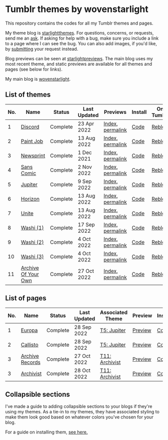 # Tumblr themes by wovenstarlight

This repository contains the codes for all my Tumblr themes and pages.

My theme blog is [starlightthemes](https://starlightthemes.tumblr.com). For questions, concerns, or requests, send me an [ask](https://starlightthemes.tumblr.com/ask). If asking for help with a bug, make sure you include a link to a page where I can see the bug. You can also add images, if you'd like, by [submitting](https://starlightthemes.tumblr.com/submit) your request instead.

Blog previews can be seen at [starlightpreviews](https://starlightpreviews.tumblr.com). The main blog uses my most recent theme, and static previews are available for all themes and pages (see below for links).

My main blog is [wovenstarlight](https://wovenstarlight.tumblr.com).

## List of themes
No. | Name | Status | Last Updated | Previews | Install | On Tumblr
--- | ---- | ------ | ------------ | -------- | ------- | ---------
1 | [Discord](https://wovenstarlight.github.io/tumblr-themes/theme1) | Complete | 23 Apr 2022 | [Index](https://starlightpreviews.tumblr.com/theme1), [permalink](https://starlightpreviews.tumblr.com/theme1/permalink) | [Code](https://raw.githubusercontent.com/wovenstarlight/tumblr-themes/main/theme1/theme1.html) | [Reblog](https://starlightthemes.tumblr.com/post/661983648281722880)
2 | [Paint Job](https://wovenstarlight.github.io/tumblr-themes/theme2) | Complete | 13 Aug 2022 | [Index](https://starlightpreviews.tumblr.com/theme2), [permalink](https://starlightpreviews.tumblr.com/theme2/permalink) | [Code](https://raw.githubusercontent.com/wovenstarlight/tumblr-themes/main/theme2/theme2.html) | [Reblog](https://starlightthemes.tumblr.com/post/664789392768008192)
3 | [Newsprint](https://wovenstarlight.github.io/tumblr-themes/theme3) | Complete | 1 Dec 2021 | [Index](https://starlightpreviews.tumblr.com/theme3), [permalink](https://starlightpreviews.tumblr.com/theme3/permalink) | [Code](https://raw.githubusercontent.com/wovenstarlight/tumblr-themes/main/theme3/theme3.html) | [Reblog](https://starlightthemes.tumblr.com/post/669390258666946560)
4 | [Sans Comic](https://wovenstarlight.github.io/tumblr-themes/theme4) | Complete | 2 Nov 2022 | [Index](https://starlightpreviews.tumblr.com/theme4), [permalink](https://starlightpreviews.tumblr.com/theme4/permalink) | [Code](https://raw.githubusercontent.com/wovenstarlight/tumblr-themes/main/theme4/theme4.html) | [Reblog](https://starlightthemes.tumblr.com/post/672186868186726400)
5 | [Jupiter](https://wovenstarlight.github.io/tumblr-themes/theme5) | Complete | 9 Sep 2022 | [Index](https://starlightpreviews.tumblr.com/theme5), [permalink](https://starlightpreviews.tumblr.com/theme5/permalink) | [Code](https://raw.githubusercontent.com/wovenstarlight/tumblr-themes/main/theme5/theme5.html) | [Reblog](https://starlightthemes.tumblr.com/post/676897196701024256)
6 | [Horizon](https://wovenstarlight.github.io/tumblr-themes/theme6) | Complete | 13 Aug 2022 | [Index](https://starlightpreviews.tumblr.com/theme6), [permalink](https://starlightpreviews.tumblr.com/theme6/permalink) | [Code](https://raw.githubusercontent.com/wovenstarlight/tumblr-themes/main/theme6/theme6.html) | [Reblog](https://starlightthemes.tumblr.com/post/679038358312370176)
7 | [Unite](https://wovenstarlight.github.io/tumblr-themes/theme7) | Complete | 13 Aug 2022 | [Index](https://starlightpreviews.tumblr.com/theme7), [permalink](https://starlightpreviews.tumblr.com/theme7/permalink) | [Code](https://raw.githubusercontent.com/wovenstarlight/tumblr-themes/main/theme7/theme7.html) | [Reblog](https://starlightthemes.tumblr.com/post/681212319910559744)
8 | [Washi (1)](https://wovenstarlight.github.io/tumblr-themes/theme8) | Complete | 17 Sep 2022 | [Index](https://starlightpreviews.tumblr.com/theme8), [permalink](https://starlightpreviews.tumblr.com/theme8/permalink) | [Code](https://raw.githubusercontent.com/wovenstarlight/tumblr-themes/main/theme8/theme8.html) | [Reblog](https://starlightthemes.tumblr.com/post/692418465823408128)
9 | [Washi (2)](https://wovenstarlight.github.io/tumblr-themes/theme9) | Complete | 4 Oct 2022 | [Index](https://starlightpreviews.tumblr.com/theme9), [permalink](https://starlightpreviews.tumblr.com/theme9/permalink) | [Code](https://raw.githubusercontent.com/wovenstarlight/tumblr-themes/main/theme9/theme9.html) | [Reblog](https://starlightthemes.tumblr.com/post/695972945136386048)
10 | [Washi (3)](https://wovenstarlight.github.io/tumblr-themes/theme10) | Complete | 4 Oct 2022 | [Index](https://starlightpreviews.tumblr.com/theme10), [permalink](https://starlightpreviews.tumblr.com/theme10/permalink) | [Code](https://raw.githubusercontent.com/wovenstarlight/tumblr-themes/main/theme10/theme10.html) | [Reblog](https://starlightthemes.tumblr.com/post/696856533337767936)
11 | [Archive Of Your Own](https://wovenstarlight.github.io/tumblr-themes/theme11) | Complete | 27 Oct 2022 | [Index](https://starlightpreviews.tumblr.com/theme11), [permalink](https://starlightpreviews.tumblr.com/theme11/permalink) | [Code](https://raw.githubusercontent.com/wovenstarlight/tumblr-themes/main/theme11/theme11.html) | [Reblog](https://starlightthemes.tumblr.com/post/699336450345435136)

## List of pages
No. | Name | Status | Last Updated | Associated Theme | Preview | Install | On Tumblr
--- | ---- | ------ | ------------ | ---------------- | ------- | ------- | ---------
1 | [Europa](https://wovenstarlight.github.io/tumblr-themes/pages/page1) | Complete | 28 Sep 2022 | [T5: Jupiter](https://wovenstarlight.github.io/tumblr-themes/theme5) | [Preview](https://starlightpreviews.tumblr.com/pg1) | [Code](https://raw.githubusercontent.com/wovenstarlight/tumblr-themes/main/pages/page1/page1.html) | [Reblog](https://starlightthemes.tumblr.com/post/696695625503375360)
2 | [Callisto](https://wovenstarlight.github.io/tumblr-themes/pages/page2) | Complete | 28 Sep 2022 | [T5: Jupiter](https://wovenstarlight.github.io/tumblr-themes/theme5) | [Preview](https://starlightpreviews.tumblr.com/pg2) | [Code](https://raw.githubusercontent.com/wovenstarlight/tumblr-themes/main/pages/page2/page2.html) | [Reblog](https://starlightthemes.tumblr.com/post/696695625503375360)
3 | [Archive Records](https://wovenstarlight.github.io/tumblr-themes/pages/page3) | Complete | 27 Oct 2022 | [T11: Archivist](https://wovenstarlight.github.io/tumblr-themes/theme11) | [Preview](https://starlightpreviews.tumblr.com/pg3) | [Code](https://raw.githubusercontent.com/wovenstarlight/tumblr-themes/main/pages/page3/page3.html) | [Reblog](https://starlightthemes.tumblr.com/post/699336450345435136)
3 | [Archivist](https://wovenstarlight.github.io/tumblr-themes/pages/page4) | Complete | 28 Oct 2022 | [T11: Archivist](https://wovenstarlight.github.io/tumblr-themes/theme11) | [Preview](https://starlightpreviews.tumblr.com/pg4) | [Code](https://raw.githubusercontent.com/wovenstarlight/tumblr-themes/main/pages/page4/page4.html) | [Reblog](https://starlightthemes.tumblr.com/post/699336450345435136)

## Collapsible sections
I've made a guide to adding collapsible sections to your blogs if they're using my themes. As a tie-in to my themes, they have associated styling to make them look good based on whatever colors you've chosen for your blog.

For a guide on installing them, [see here.](https://wovenstarlight.github.io/tumblr-themes/collapsibles/)
